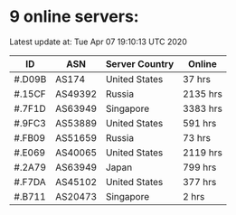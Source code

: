 # 9 online servers:

Latest update at: Tue Apr 07 19:10:13 UTC 2020

| ID | ASN | Server Country | Online |
| -- | --- | -------------- | ------ |
| #.D09B | AS174 | United States | 37 hrs |
| #.15CF | AS49392 | Russia | 2135 hrs |
| #.7F1D | AS63949 | Singapore | 3383 hrs |
| #.9FC3 | AS53889 | United States | 591 hrs |
| #.FB09 | AS51659 | Russia | 73 hrs |
| #.E069 | AS40065 | United States | 2119 hrs |
| #.2A79 | AS63949 | Japan | 799 hrs |
| #.F7DA | AS45102 | United States | 377 hrs |
| #.B711 | AS20473 | Singapore | 2 hrs |

